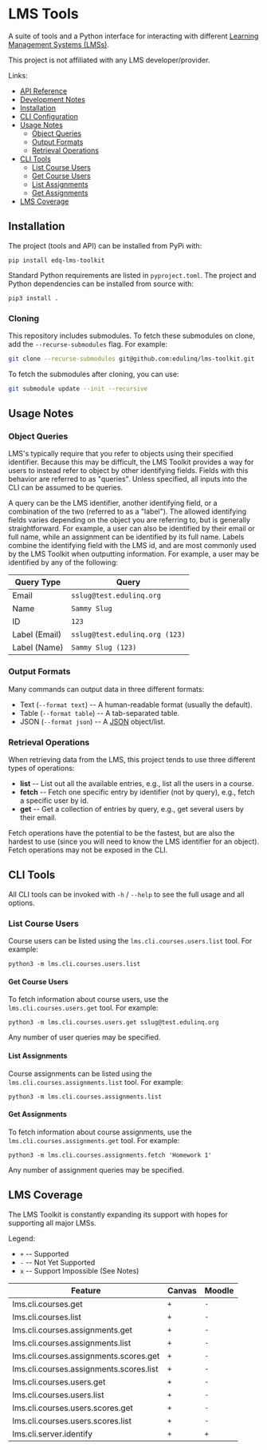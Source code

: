 # LMS Tools

A suite of tools and a Python interface for interacting with different
[Learning Management Systems (LMSs)](https://en.wikipedia.org/wiki/Learning_management_system).

This project is not affiliated with any LMS developer/provider.

Links:
 - [API Reference](https://edulinq.github.io/lms-toolkit)
 - [Development Notes](docs/development.md)
 - [Installation](#installation)
 - [CLI Configuration](#cli-configuration)
 - [Usage Notes](#usage-notes)
    - [Object Queries](#object-queries)
    - [Output Formats](#output-formats)
    - [Retrieval Operations](#retrieval-operations)
 - [CLI Tools](#cli-tools)
      - [List Course Users](#list-course-users)
      - [Get Course Users](#get-course-users)
      - [List Assignments](#list-assignments)
      - [Get Assignments](#get-assignments)
- [LMS Coverage](#lms-coverage)

## Installation

The project (tools and API) can be installed from PyPi with:
```
pip install edq-lms-toolkit
```

Standard Python requirements are listed in `pyproject.toml`.
The project and Python dependencies can be installed from source with:
```
pip3 install .
```

### Cloning

This repository includes submodules.
To fetch these submodules on clone, add the `--recurse-submodules` flag.
For example:
```sh
git clone --recurse-submodules git@github.com:edulinq/lms-toolkit.git
```

To fetch the submodules after cloning, you can use:
```sh
git submodule update --init --recursive
```

## Usage Notes

### Object Queries

LMS's typically require that you refer to objects using their specified identifier.
Because this may be difficult,
the LMS Toolkit provides a way for users to instead refer to object by other identifying fields.
Fields with this behavior are referred to as "queries".
Unless specified, all inputs into the CLI can be assumed to be queries.

A query can be the LMS identifier, another identifying field, or a combination of the two (referred to as a "label").
The allowed identifying fields varies depending on the object you are referring to,
but is generally straightforward.
For example, a user can also be identified by their email or full name,
while an assignment can be identified by its full name.
Labels combine the identifying field with the LMS id,
and are most commonly used by the LMS Toolkit when outputting information.
For example, a user may be identified by any of the following:

| Query Type    | Query                          |
|---------------|--------------------------------|
| Email         | `sslug@test.edulinq.org`       |
| Name          | `Sammy Slug`                   |
| ID            | `123`                          |
| Label (Email) | `sslug@test.edulinq.org (123)` |
| Label (Name)  | `Sammy Slug (123)`             |

### Output Formats

Many commands can output data in three different formats:
 - Text (`--format text`) -- A human-readable format (usually the default).
 - Table (`--format table`) -- A tab-separated table.
 - JSON (`--format json`) -- A [JSON](https://en.wikipedia.org/wiki/JSON) object/list.

### Retrieval Operations

When retrieving data from the LMS,
this project tends to use three different types of operations:
 - **list** -- List out all the available entries, e.g., list all the users in a course.
 - **fetch** -- Fetch one specific entry by identifier (not by query), e.g., fetch a specific user by id.
 - **get** -- Get a collection of entries by query, e.g., get several users by their email.

Fetch operations have the potential to be the fastest,
but are also the hardest to use (since you will need to know the LMS identifier for an object).
Fetch operations may not be exposed in the CLI.

## CLI Tools

All CLI tools can be invoked with `-h` / `--help` to see the full usage and all options.

### List Course Users

Course users can be listed using the `lms.cli.courses.users.list` tool.
For example:
```
python3 -m lms.cli.courses.users.list
```

#### Get Course Users

To fetch information about course users, use the `lms.cli.courses.users.get` tool.
For example:
```
python3 -m lms.cli.courses.users.get sslug@test.edulinq.org
```

Any number of user queries may be specified.

#### List Assignments

Course assignments can be listed using the `lms.cli.courses.assignments.list` tool.
For example:
```
python3 -m lms.cli.courses.assignments.list
```

#### Get Assignments

To fetch information about course assignments, use the `lms.cli.courses.assignments.get` tool.
For example:
```
python3 -m lms.cli.courses.assignments.fetch 'Homework 1'
```

Any number of assignment queries may be specified.

## LMS Coverage

The LMS Toolkit is constantly expanding its support with hopes for supporting all major LMSs.

Legend:
 - `+` -- Supported
 - `-` -- Not Yet Supported
 - `x` -- Support Impossible (See Notes)

| Feature                                 | Canvas | Moodle |
|-----------------------------------------|--------|--------|
| lms.cli.courses.get                     | `+`    | `-`    |
| lms.cli.courses.list                    | `+`    | `-`    |
| lms.cli.courses.assignments.get         | `+`    | `-`    |
| lms.cli.courses.assignments.list        | `+`    | `-`    |
| lms.cli.courses.assignments.scores.get  | `+`    | `-`    |
| lms.cli.courses.assignments.scores.list | `+`    | `-`    |
| lms.cli.courses.users.get               | `+`    | `-`    |
| lms.cli.courses.users.list              | `+`    | `-`    |
| lms.cli.courses.users.scores.get        | `+`    | `-`    |
| lms.cli.courses.users.scores.list       | `+`    | `-`    |
| lms.cli.server.identify                 | `+`    | `+`    |
